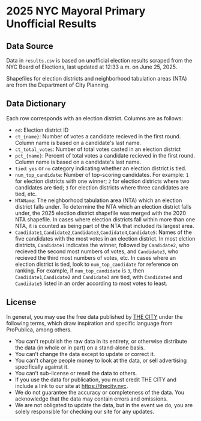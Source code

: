# 2025 NYC Mayoral Primary Unofficial Results
## Data Source
Data in `results.csv` is based on unofficial election results scraped from the NYC Board of Elections, last updated at 12:33 a.m. on June 25, 2025.

Shapefiles for election districts and neighborhood tabulation areas (NTA) are from the Department of City Planning.

## Data Dictionary
Each row corresponds with an election district. Columns are as follows:

- `ed`: Election district ID
- `ct_{name}`: Number of votes a candidate recieved in the first round. Column name is based on a candidate's last name.
- `ct_total_votes`: Number of total votes casted in an election district
- `pct_{name}`: Percent of total votes a candidate recieved in the first round. Column name is based on a candidate's last name.
- `tied`: `yes` or `no` category indicating whether an election district is tied.
- `num_top_candidate`: Number of top-scoring candidates. For example: `1` for election districts with one winner; `2` for election districts where two candidates are tied; `3` for election districts where three candidates are tied, etc.
- `NTAName`: The neighborhood tabulation area (NTA) which an election district falls under. To determine the NTA which an election district falls under, the 2025 election district shapefile was merged with the 2020 NTA shapefile. In cases where election districts fall within more than one NTA, it is counted as being part of the NTA that included its largest area.
- `Candidate1`,`Candidate2`,`Candidate3`,`Candidate4`,`Candidate5`: Names of the five candidates with the most votes in an election district. In most elction districts, `Candidate1` indicates the winner, followed by `Candidate2`, who recieved the second most numbers of votes, and `Candidate3`, who recieved the third most numbers of votes, etc. In cases where an election district is tied, look to `num_top_candidate` for reference on ranking. For example, if `num_top_candidate` is `3`, then `Candidate1`,`Candidate2` and `Candidate3` are tied, with `Candidate4` and `Candidate5` listed in an order according to most votes to least.

## License
In general, you may use the free data published by [THE CITY](thecity.nyc) under the following terms, which draw inspiration and specific language from ProPublica, among others.

- You can’t republish the raw data in its entirety, or otherwise distribute the data (in whole or in part) on a stand-alone basis.
- You can’t change the data except to update or correct it.
- You can’t charge people money to look at the data, or sell advertising specifically against it.
- You can’t sub-license or resell the data to others.
- If you use the data for publication, you must credit THE CITY and include a link to our site at https://thecity.nyc.
- We do not guarantee the accuracy or completeness of the data. You acknowledge that the data may contain errors and omissions.
- We are not obligated to update the data, but in the event we do, you are solely responsible for checking our site for any updates.